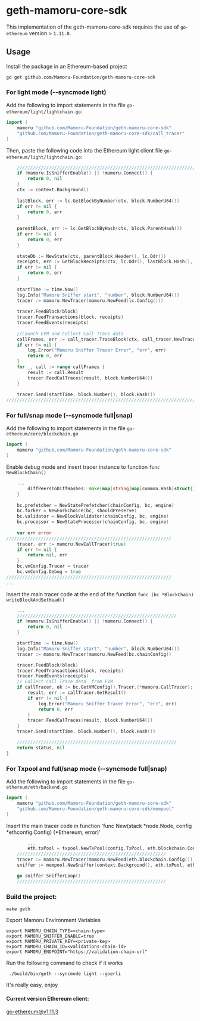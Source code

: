 # geth-mamoru-core-sdk

This implementation of the geth-mamoru-core-sdk requires the use of `go-ethereum` version > `1.11.0`. 

## Usage
Install the package in an Ethereum-based project

```shell
go get github.com/Mamoru-Foundation/geth-mamoru-core-sdk
```

### For light mode (--syncmode light)

Add the following to import statements in the file `go-ethereum/light/lightchain.go`:

```go
import (
    mamoru "github.com/Mamoru-Foundation/geth-mamoru-core-sdk"
    "github.com/Mamoru-Foundation/geth-mamoru-core-sdk/call_tracer"
)
```
    
Then, paste the following code into the Ethereum light client file `go-ethereum/light/lightchain.go`:

```go
	////////////////////////////////////////////////////////////////////////////
    if !mamoru.IsSnifferEnable() || !mamoru.Connect() {
		return 0, nil
    }
    ctx := context.Background()
    
    lastBlock, err := lc.GetBlockByNumber(ctx, block.NumberU64())
    if err != nil {
        return 0, err
    }
    
    parentBlock, err := lc.GetBlockByHash(ctx, block.ParentHash())
    if err != nil {
        return 0, err
    }
    
    stateDb := NewState(ctx, parentBlock.Header(), lc.Odr())
    receipts, err := GetBlockReceipts(ctx, lc.Odr(), lastBlock.Hash(), lastBlock.Number().Uint64())
    if err != nil {
        return 0, err
    }
    
    startTime := time.Now()
    log.Info("Mamoru Sniffer start", "number", block.NumberU64())
    tracer := mamoru.NewTracer(mamoru.NewFeed(lc.Config()))
    
    tracer.FeedBlock(block)
    tracer.FeedTransactions(block, receipts)
    tracer.FeedEvents(receipts)
    
    //Launch EVM and Collect Call Trace data
    callFrames, err := call_tracer.TraceBlock(ctx, call_tracer.NewTracerConfig(stateDb.Copy(), lc.Config(), lc), lastBlock)
    if err != nil {
        log.Error("Mamoru Sniffer Tracer Error", "err", err)
        return 0, err
    }
    for _, call := range callFrames {
        result := call.Result
        tracer.FeedCalTraces(result, block.NumberU64())
    }
    
    tracer.Send(startTime, block.Number(), block.Hash())
////////////////////////////////////////////////////////////////////////////
```

### For full/snap mode  (--syncmode full|snap)

Add the following to import statements in the file `go-ethereum/core/blockchain.go`

```go
import (
    mamoru "github.com/Mamoru-Foundation/geth-mamoru-core-sdk"
)
```

Enable debug mode and insert tracer instance to function `func NewBlockChain()`

```go
    ...
        diffPeersToDiffHashes: make(map[string]map[common.Hash]struct{}),
    }
    
    bc.prefetcher = NewStatePrefetcher(chainConfig, bc, engine)
    bc.forker = NewForkChoice(bc, shouldPreserve)
    bc.validator = NewBlockValidator(chainConfig, bc, engine)
    bc.processor = NewStateProcessor(chainConfig, bc, engine)
    
    var err error
//////////////////////////////////////////////////////////////
    tracer, err := mamoru.NewCallTracer(true)
    if err != nil {
        return nil, err
    }
    bc.vmConfig.Tracer = tracer
    bc.vmConfig.Debug = true
//////////////////////////////////////////////////////////////
...
```

Insert the main tracer code at the end of the function `func (bc *BlockChain) writeBlockAndSetHead()`

```go
    ...
	////////////////////////////////////////////////////////////
	if !mamoru.IsSnifferEnable() || !mamoru.Connect() {
		return 0, nil
	}

	startTime := time.Now()
	log.Info("Mamoru Sniffer start", "number", block.NumberU64())
	tracer := mamoru.NewTracer(mamoru.NewFeed(bc.chainConfig))

	tracer.FeedBlock(block)
	tracer.FeedTransactions(block, receipts)
	tracer.FeedEvents(receipts)
	// Collect Call Trace data  from EVM
	if callTracer, ok := bc.GetVMConfig().Tracer.(*mamoru.CallTracer); ok {
		result, err := callTracer.GetResult()
		if err != nil {
			log.Error("Mamoru Sniffer Tracer Error", "err", err)
			return 0, err
		}
		tracer.FeedCalTraces(result, block.NumberU64())
	}
	tracer.Send(startTime, block.Number(), block.Hash())

	////////////////////////////////////////////////////////////
	return status, nil
}
```


### For Txpool and full/snap mode  (--syncmode full|snap)

Add the following to import statements in the file `go-ethereum/eth/backend.go`

```go
import (
    mamoru "github.com/Mamoru-Foundation/geth-mamoru-core-sdk"
    "github.com/Mamoru-Foundation/geth-mamoru-core-sdk/mempool"
)
```

Insert the main tracer code in function 'func New(stack *node.Node, config *ethconfig.Config) (*Ethereum, error)'

```go
        ...
        eth.txPool = txpool.NewTxPool(config.TxPool, eth.blockchain.Config(), eth.blockchain)
	////////////////////////////////////////////////////////
	tracer := mamoru.NewTracer(mamoru.NewFeed(eth.blockchain.Config()))
	sniffer := mempool.NewSniffer(context.Background(), eth.txPool, eth.blockchain, eth.blockchain.Config(), tracer)

	go sniffer.SnifferLoop()
	////////////////////////////////////////////////////////
```

### Build the project:

```shell
make geth
```

Export Mamoru Environment Variables

```shell
export MAMORU_CHAIN_TYPE=<chain-type>
export MAMORU_SNIFFER_ENABLE=true
export MAMORU_PRIVATE_KEY=<private-key>
export MAMORU_CHAIN_ID=<validations-chain-id>
export MAMORU_ENDPOINT="https://validation-chain-url"
```


Run the following command to check if it works

```shell
 ./build/bin/geth --syncmode light --goerli
```

It's really easy, enjoy

#### Current version Ethereum client:

go-ethereum@v1.11.3